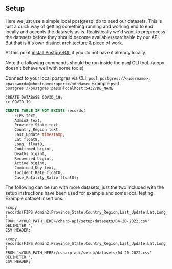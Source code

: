 ## Setup

Here we just use a simple local postgresql db to seed our datasets. This is just a quick way of getting something running and working end to end locally and accepts the datasets as is.
Realistically we'd want to preprocess the datasets before they should become available/searchable by our API. But that is it's own distinct architecture & piece of work.

At this point [install PostgreSQL](https://www.postgresql.org/download/) if you do not have it already locally.

Note the following commands should be run inside the psql CLI tool. (\copy doesn't behave well with some tools)

Connect to your local postgres via CLI:
`psql postgres://<username>:<password>@<hostname>:<port>/<dbName>`
Example 
`psql postgres://postgres:pass@localhost:5432/DB_NAME`

``` 
CREATE DATABASE COVID_19;
\c COVID_19
```

```sql
CREATE TABLE IF NOT EXISTS records(
	FIPS text,
	Admin2 text,
	Province_State text, 
	Country_Region text,
	Last_Update timestamp,
	Lat float8,
	Long_ float8,
	Confirmed bigint,
	Deaths bigint,
	Recovered bigint,
	Active bigint,
	Combined_Key text,
	Incident_Rate float8,
	Case_Fatality_Ratio float8);

```

The following can be run with more datasets, just the two included with the setup instructions have been used for example and some local testing.
Example dataset insertions:

```
\copy records(FIPS,Admin2,Province_State,Country_Region,Last_Update,Lat,Long_,Confirmed,Deaths,Recovered,Active,Combined_Key,Incident_Rate,Case_Fatality_Ratio
)
FROM '<YOUR_PATH_HERE>/charp-api/setup/datasets/04-20-2022.csv'
DELIMITER ','
CSV HEADER;
```

```
\copy records(FIPS,Admin2,Province_State,Country_Region,Last_Update,Lat,Long_,Confirmed,Deaths,Recovered,Active,Combined_Key,Incident_Rate,Case_Fatality_Ratio
)
FROM '<YOUR_PATH_HERE>/csharp-api/setup/datasets/04-20-2022.csv'
DELIMITER ','
CSV HEADER;
```
